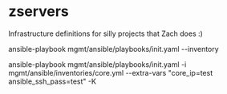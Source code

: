 # zservers
Infrastructure definitions for silly projects that Zach does :) 

ansible-playbook mgmt/ansible/playbooks/init.yaml --inventory

ansible-playbook mgmt/ansible/playbooks/init.yaml -i mgmt/ansible/inventories/core.yml --extra-vars "core_ip=test ansible_ssh_pass=test" -K